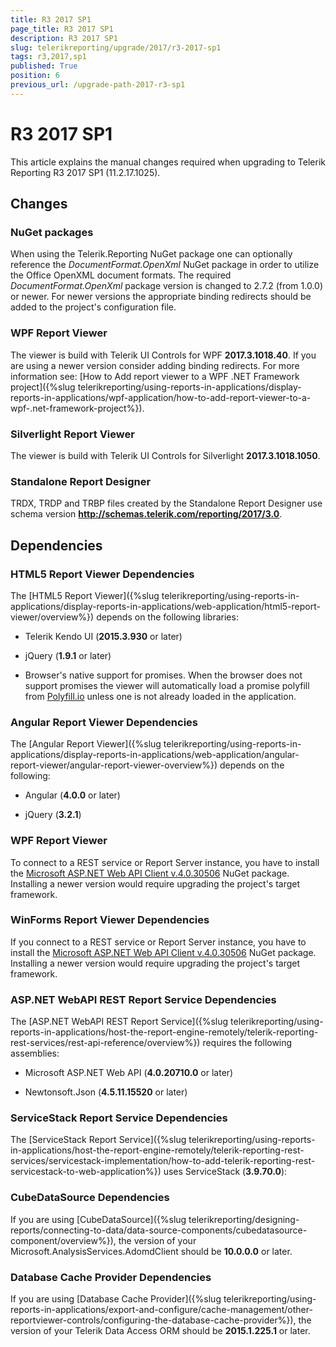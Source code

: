 ```yaml
---
title: R3 2017 SP1
page_title: R3 2017 SP1 
description: R3 2017 SP1
slug: telerikreporting/upgrade/2017/r3-2017-sp1
tags: r3,2017,sp1
published: True
position: 6
previous_url: /upgrade-path-2017-r3-sp1
---
```


# R3 2017 SP1

This article explains the manual changes required when upgrading to Telerik Reporting R3 2017 SP1 (11.2.17.1025).

## Changes

### NuGet packages

When using the Telerik.Reporting NuGet package one can optionally reference the _DocumentFormat.OpenXml_ NuGet package in order to utilize the Office OpenXML document formats. The required _DocumentFormat.OpenXml_ package version is changed to 2.7.2 (from 1.0.0) or newer. For newer versions the appropriate binding redirects should be added to the project's configuration file. 

### WPF Report Viewer

The viewer is build with Telerik UI Controls for WPF __2017.3.1018.40__. If you are using a newer version consider adding binding redirects. For more information see: [How to Add report viewer to a WPF .NET Framework project]({%slug telerikreporting/using-reports-in-applications/display-reports-in-applications/wpf-application/how-to-add-report-viewer-to-a-wpf-.net-framework-project%}).

### Silverlight Report Viewer

The viewer is build with Telerik UI Controls for Silverlight __2017.3.1018.1050__. 

### Standalone Report Designer

TRDX, TRDP and TRBP files created by the Standalone Report Designer use schema version __http://schemas.telerik.com/reporting/2017/3.0__. 

## Dependencies

### HTML5 Report Viewer Dependencies

The [HTML5 Report Viewer]({%slug telerikreporting/using-reports-in-applications/display-reports-in-applications/web-application/html5-report-viewer/overview%}) depends on the following libraries: 

* Telerik Kendo UI (__2015.3.930__ or later) 

* jQuery (__1.9.1__ or later) 

* Browser's native support for promises. When the browser does not support promises the viewer will automatically load a promise polyfill from [Polyfill.io](https://polyfill.io) unless one is not already loaded in the application. 

### Angular Report Viewer Dependencies

 The [Angular Report Viewer]({%slug telerikreporting/using-reports-in-applications/display-reports-in-applications/web-application/angular-report-viewer/angular-report-viewer-overview%}) depends on the following: 

* Angular (__4.0.0__ or later) 

* jQuery (__3.2.1__) 

### WPF Report Viewer

To connect to a REST service or Report Server instance, you have to install the [Microsoft ASP.NET Web API Client v.4.0.30506](https://www.nuget.org/packages/Microsoft.AspNet.WebApi.Client/4.0.30506) NuGet package. Installing a newer version would require upgrading the project's target framework. 

### WinForms Report Viewer Dependencies

If you connect to a REST service or Report Server instance, you have to install the [Microsoft ASP.NET Web API Client v.4.0.30506](https://www.nuget.org/packages/Microsoft.AspNet.WebApi.Client/4.0.30506) NuGet package. Installing a newer version would require upgrading the project's target framework. 

### ASP.NET WebAPI REST Report Service Dependencies

The [ASP.NET WebAPI REST Report Service]({%slug telerikreporting/using-reports-in-applications/host-the-report-engine-remotely/telerik-reporting-rest-services/rest-api-reference/overview%}) requires the following assemblies: 

* Microsoft ASP.NET Web API (__4.0.20710.0__ or later) 

* Newtonsoft.Json (__4.5.11.15520__ or later) 

### ServiceStack Report Service Dependencies

The [ServiceStack Report Service]({%slug telerikreporting/using-reports-in-applications/host-the-report-engine-remotely/telerik-reporting-rest-services/servicestack-implementation/how-to-add-telerik-reporting-rest-servicestack-to-web-application%}) uses ServiceStack (__3.9.70.0__): 

### CubeDataSource Dependencies

If you are using [CubeDataSource]({%slug telerikreporting/designing-reports/connecting-to-data/data-source-components/cubedatasource-component/overview%}), the version of your Microsoft.AnalysisServices.AdomdClient should be __10.0.0.0__ or later. 

### Database Cache Provider Dependencies

If you are using [Database Cache Provider]({%slug telerikreporting/using-reports-in-applications/export-and-configure/cache-management/other-reportviewer-controls/configuring-the-database-cache-provider%}), the version of your Telerik Data Access ORM should be __2015.1.225.1__ or later. 
